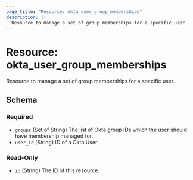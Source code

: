 ```yaml
---
page_title: "Resource: okta_user_group_memberships"
description: |-
  Resource to manage a set of group memberships for a specific user.
---
```


# Resource: okta_user_group_memberships

Resource to manage a set of group memberships for a specific user.



<!-- schema generated by tfplugindocs -->
## Schema

### Required

- `groups` (Set of String) The list of Okta group IDs which the user should have membership managed for.
- `user_id` (String) ID of a Okta User

### Read-Only

- `id` (String) The ID of this resource.


